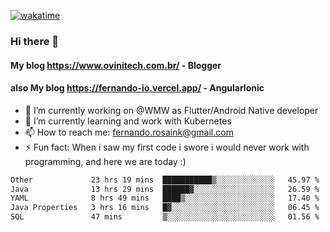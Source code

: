 [![wakatime](https://wakatime.com/badge/user/d5892087-17e6-46ab-8384-91a71a9b88d8.svg)](https://wakatime.com/@d5892087-17e6-46ab-8384-91a71a9b88d8)
### Hi there 👋

#### My blog https://www.ovinitech.com.br/ - Blogger
#### also My blog https://fernando-io.vercel.app/ - AngularIonic

- 🔭 I’m currently working on @WMW as Flutter/Android Native developer
- 🌱 I’m currently learning and work with Kubernetes
- 📫 How to reach me: fernando.rosaink@gmail.com 
- ⚡ Fun fact: When i saw my first code i swore i would never work with programming, and here we are today :)

<!--START_SECTION:waka-->

```txt
Other             23 hrs 19 mins  ███████████▒░░░░░░░░░░░░░   45.97 %
Java              13 hrs 29 mins  ██████▓░░░░░░░░░░░░░░░░░░   26.59 %
YAML              8 hrs 49 mins   ████▒░░░░░░░░░░░░░░░░░░░░   17.40 %
Java Properties   3 hrs 16 mins   █▓░░░░░░░░░░░░░░░░░░░░░░░   06.45 %
SQL               47 mins         ▒░░░░░░░░░░░░░░░░░░░░░░░░   01.56 %
```

<!--END_SECTION:waka-->

